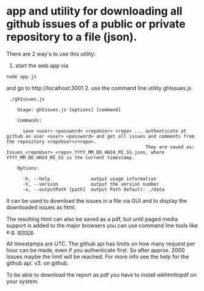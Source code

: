 
# app and utility for downloading all github issues of a public or private repository to a file (json).
There are 2 way's to use this utility:
1. start the web app via

```
node app.js
```

and go to http://localhost:3001
2. use the command line utility ghIssues.js

```
 ./ghIssues.js

    Usage: ghIssues.js [options] [command]

    Commands:

      save <user> <password> <repoUser> <repo> ... authenticate at github as user <user> <password> and get all issues and comments from the repository <repoUser>/<repo>.
                                                   They are saved as: Issues_<repoUser>_<repo>_YYYY_MM_DD_HH24_MI_SS.json, where YYYY_MM_DD_HH24_MI_SS is the current timestamp.

    Options:

      -h, --help               output usage information
      -V, --version            output the version number
      -o, --outputPath [path]  output Path default: ./data

```

It can be used to download the issues in a file via GUI and to display the downloaded issues as html.

The resulting html can also be saved as a pdf, but until paged media support is added to the major browsers you can use command line tools like e.g. [prince](http://www.princexml.com).

All timestamps are UTC.
The github api has limits on how many request per hour can be made, even if you authenticate first. So after approx. 2000 Issues maybe the limit will be reached. For more info see the help for the github api. v3. on github.

To be able to download the report as pdf you have to install wkhtmltopdf on your system.